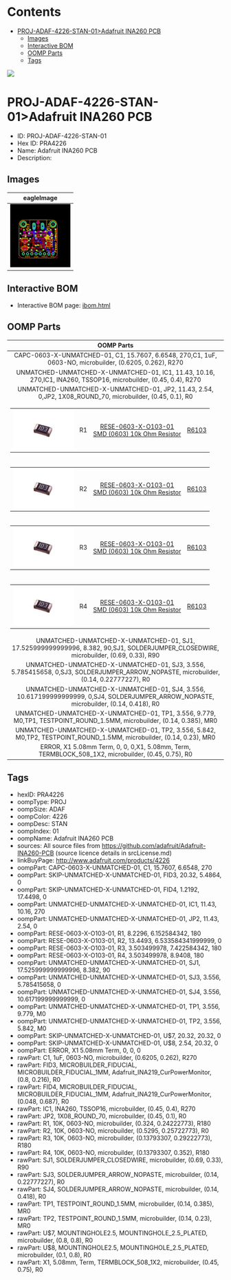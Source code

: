 



Contents
========

* [PROJ-ADAF-4226-STAN-01>Adafruit INA260 PCB](#proj-adaf-4226-stan-01adafruit-ina260-pcb)
	* [Images](#images)
	* [Interactive BOM](#interactive-bom)
	* [OOMP Parts](#oomp-parts)
	* [Tags](#tags)
  
![][im]
# PROJ-ADAF-4226-STAN-01>Adafruit INA260 PCB

- ID: PROJ-ADAF-4226-STAN-01
- Hex ID: PRA4226
- Name: Adafruit INA260 PCB
- Description: 

## Images
  
  

|eagleImage|
| :---: |
|[![eagleImage](eagleImage_140.png)](eagleImage_600.png)|

## Interactive BOM

- Interactive BOM page: [ibom.html](kicad/bom/ibom.html)

## OOMP Parts
  

|OOMP Parts|
| :---: |
|CAPC-0603-X-UNMATCHED-01, C1, 15.7607, 6.6548, 270,C1, 1uF, 0603-NO, microbuilder, (0.6205, 0.262), R270|
|UNMATCHED-UNMATCHED-X-UNMATCHED-01, IC1, 11.43, 10.16, 270,IC1, INA260, TSSOP16, microbuilder, (0.45, 0.4), R270|
|UNMATCHED-UNMATCHED-X-UNMATCHED-01, JP2, 11.43, 2.54, 0,JP2, 1X08_ROUND_70, microbuilder, (0.45, 0.1), R0|
|<table><tr><td>![RESE-0603-X-O103-01](https://raw.githubusercontent.com/oomlout/oomlout_OOMP_parts/main/RESE-0603-X-O103-01/image_140.jpg)</td><td> R1</td><td>[RESE-0603-X-O103-01<br>SMD (0603) 10k Ohm Resistor](https://github.com/oomlout/oomlout_OOMP_parts/tree/main/RESE-0603-X-O103-01/)</td><td>[R6103](https://github.com/oomlout/oomlout_OOMP_parts/tree/main/RESE-0603-X-O103-01/)</td></tr></table>|
|<table><tr><td>![RESE-0603-X-O103-01](https://raw.githubusercontent.com/oomlout/oomlout_OOMP_parts/main/RESE-0603-X-O103-01/image_140.jpg)</td><td> R2</td><td>[RESE-0603-X-O103-01<br>SMD (0603) 10k Ohm Resistor](https://github.com/oomlout/oomlout_OOMP_parts/tree/main/RESE-0603-X-O103-01/)</td><td>[R6103](https://github.com/oomlout/oomlout_OOMP_parts/tree/main/RESE-0603-X-O103-01/)</td></tr></table>|
|<table><tr><td>![RESE-0603-X-O103-01](https://raw.githubusercontent.com/oomlout/oomlout_OOMP_parts/main/RESE-0603-X-O103-01/image_140.jpg)</td><td> R3</td><td>[RESE-0603-X-O103-01<br>SMD (0603) 10k Ohm Resistor](https://github.com/oomlout/oomlout_OOMP_parts/tree/main/RESE-0603-X-O103-01/)</td><td>[R6103](https://github.com/oomlout/oomlout_OOMP_parts/tree/main/RESE-0603-X-O103-01/)</td></tr></table>|
|<table><tr><td>![RESE-0603-X-O103-01](https://raw.githubusercontent.com/oomlout/oomlout_OOMP_parts/main/RESE-0603-X-O103-01/image_140.jpg)</td><td> R4</td><td>[RESE-0603-X-O103-01<br>SMD (0603) 10k Ohm Resistor](https://github.com/oomlout/oomlout_OOMP_parts/tree/main/RESE-0603-X-O103-01/)</td><td>[R6103](https://github.com/oomlout/oomlout_OOMP_parts/tree/main/RESE-0603-X-O103-01/)</td></tr></table>|
|UNMATCHED-UNMATCHED-X-UNMATCHED-01, SJ1, 17.525999999999996, 8.382, 90,SJ1, SOLDERJUMPER_CLOSEDWIRE, microbuilder, (0.69, 0.33), R90|
|UNMATCHED-UNMATCHED-X-UNMATCHED-01, SJ3, 3.556, 5.785415658, 0,SJ3, SOLDERJUMPER_ARROW_NOPASTE, microbuilder, (0.14, 0.22777227), R0|
|UNMATCHED-UNMATCHED-X-UNMATCHED-01, SJ4, 3.556, 10.617199999999999, 0,SJ4, SOLDERJUMPER_ARROW_NOPASTE, microbuilder, (0.14, 0.418), R0|
|UNMATCHED-UNMATCHED-X-UNMATCHED-01, TP1, 3.556, 9.779, M0,TP1, TESTPOINT_ROUND_1.5MM, microbuilder, (0.14, 0.385), MR0|
|UNMATCHED-UNMATCHED-X-UNMATCHED-01, TP2, 3.556, 5.842, M0,TP2, TESTPOINT_ROUND_1.5MM, microbuilder, (0.14, 0.23), MR0|
|ERROR, X1 5.08mm Term, 0, 0, 0,X1, 5.08mm, Term, TERMBLOCK_508_1X2, microbuilder, (0.45, 0.75), R0|

## Tags

- hexID: PRA4226
- oompType: PROJ
- oompSize: ADAF
- oompColor: 4226
- oompDesc: STAN
- oompIndex: 01
- oompName: Adafruit INA260 PCB
- sources: All source files from https://github.com/adafruit/Adafruit-INA260-PCB (source licence details in srcLicense.md)
- linkBuyPage: http://www.adafruit.com/products/4226
- oompPart: CAPC-0603-X-UNMATCHED-01, C1, 15.7607, 6.6548, 270
- oompPart: SKIP-UNMATCHED-X-UNMATCHED-01, FID3, 20.32, 5.4864, 0
- oompPart: SKIP-UNMATCHED-X-UNMATCHED-01, FID4, 1.2192, 17.4498, 0
- oompPart: UNMATCHED-UNMATCHED-X-UNMATCHED-01, IC1, 11.43, 10.16, 270
- oompPart: UNMATCHED-UNMATCHED-X-UNMATCHED-01, JP2, 11.43, 2.54, 0
- oompPart: RESE-0603-X-O103-01, R1, 8.2296, 6.152584342, 180
- oompPart: RESE-0603-X-O103-01, R2, 13.4493, 6.533584341999999, 0
- oompPart: RESE-0603-X-O103-01, R3, 3.503499978, 7.422584342, 180
- oompPart: RESE-0603-X-O103-01, R4, 3.503499978, 8.9408, 180
- oompPart: UNMATCHED-UNMATCHED-X-UNMATCHED-01, SJ1, 17.525999999999996, 8.382, 90
- oompPart: UNMATCHED-UNMATCHED-X-UNMATCHED-01, SJ3, 3.556, 5.785415658, 0
- oompPart: UNMATCHED-UNMATCHED-X-UNMATCHED-01, SJ4, 3.556, 10.617199999999999, 0
- oompPart: UNMATCHED-UNMATCHED-X-UNMATCHED-01, TP1, 3.556, 9.779, M0
- oompPart: UNMATCHED-UNMATCHED-X-UNMATCHED-01, TP2, 3.556, 5.842, M0
- oompPart: SKIP-UNMATCHED-X-UNMATCHED-01, U$7, 20.32, 20.32, 0
- oompPart: SKIP-UNMATCHED-X-UNMATCHED-01, U$8, 2.54, 20.32, 0
- oompPart: ERROR, X1 5.08mm Term, 0, 0, 0
- rawPart: C1, 1uF, 0603-NO, microbuilder, (0.6205, 0.262), R270
- rawPart: FID3, MICROBUILDER_FIDUCIAL, MICROBUILDER_FIDUCIAL_1MM, Adafruit_INA219_CurPowerMonitor, (0.8, 0.216), R0
- rawPart: FID4, MICROBUILDER_FIDUCIAL, MICROBUILDER_FIDUCIAL_1MM, Adafruit_INA219_CurPowerMonitor, (0.048, 0.687), R0
- rawPart: IC1, INA260, TSSOP16, microbuilder, (0.45, 0.4), R270
- rawPart: JP2, 1X08_ROUND_70, microbuilder, (0.45, 0.1), R0
- rawPart: R1, 10K, 0603-NO, microbuilder, (0.324, 0.24222773), R180
- rawPart: R2, 10K, 0603-NO, microbuilder, (0.5295, 0.25722773), R0
- rawPart: R3, 10K, 0603-NO, microbuilder, (0.13793307, 0.29222773), R180
- rawPart: R4, 10K, 0603-NO, microbuilder, (0.13793307, 0.352), R180
- rawPart: SJ1, SOLDERJUMPER_CLOSEDWIRE, microbuilder, (0.69, 0.33), R90
- rawPart: SJ3, SOLDERJUMPER_ARROW_NOPASTE, microbuilder, (0.14, 0.22777227), R0
- rawPart: SJ4, SOLDERJUMPER_ARROW_NOPASTE, microbuilder, (0.14, 0.418), R0
- rawPart: TP1, TESTPOINT_ROUND_1.5MM, microbuilder, (0.14, 0.385), MR0
- rawPart: TP2, TESTPOINT_ROUND_1.5MM, microbuilder, (0.14, 0.23), MR0
- rawPart: U$7, MOUNTINGHOLE2.5, MOUNTINGHOLE_2.5_PLATED, microbuilder, (0.8, 0.8), R0
- rawPart: U$8, MOUNTINGHOLE2.5, MOUNTINGHOLE_2.5_PLATED, microbuilder, (0.1, 0.8), R0
- rawPart: X1, 5.08mm, Term, TERMBLOCK_508_1X2, microbuilder, (0.45, 0.75), R0



[im]: eagleImage_450.png
